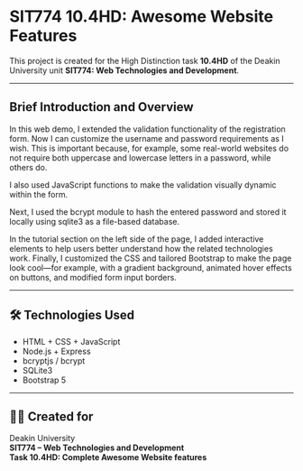 # SIT774 10.4HD: Awesome Website Features

This project is created for the High Distinction task **10.4HD** of the Deakin University unit **SIT774: Web Technologies and Development**.

---

## Brief Introduction and Overview

In this web demo, I extended the validation functionality of the registration form. Now I can customize the username and password requirements as I wish. This is important because, for example, some real-world websites do not require both uppercase and lowercase letters in a password, while others do.

I also used JavaScript functions to make the validation visually dynamic within the form.

Next, I used the bcrypt module to hash the entered password and stored it locally using sqlite3 as a file-based database.

In the tutorial section on the left side of the page, I added interactive elements to help users better understand how the related technologies work.
Finally, I customized the CSS and tailored Bootstrap to make the page look cool—for example, with a gradient background, animated hover effects on buttons, and modified form input borders.

---

## 🛠️ Technologies Used

- HTML + CSS + JavaScript
- Node.js + Express
- bcryptjs / bcrypt
- SQLite3
- Bootstrap 5

---

## 👨‍🏫 Created for

Deakin University  
**SIT774 – Web Technologies and Development**  
**Task 10.4HD: Complete Awesome Website features**
